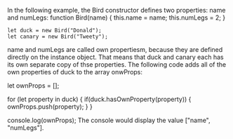 In the following example, the Bird constructor defines two properties: name and numLegs:
    function Bird(name) {
        this.name = name;
        this.numLegs = 2;
    }

    let duck = new Bird("Donald");
    let canary = new Bird("Tweety");

name and numLegs are called own propertiesm, because they are defined directly on the instance object. That means that duck and canary each has its own separate copy of thse properties. The following code adds all of the own properties of duck to the array onwProps:

let ownProps = [];

for (let property in duck) {
  if(duck.hasOwnProperty(property)) {
    ownProps.push(property);
  }
}

console.log(ownProps);
The console would display the value ["name", "numLegs"].